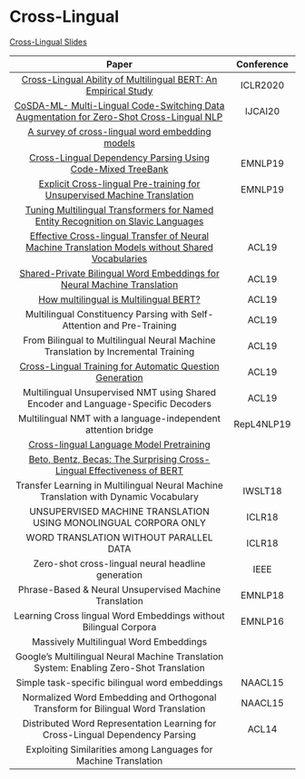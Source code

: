 # Cross-Lingual

[Cross-Lingual Slides](./slides/notes/x-lingual-v1.0.pdf)

| Paper | Conference |
| :---: | :---: |
|[Cross-Lingual Ability of Multilingual BERT: An Empirical Study](https://arxiv.org/abs/1912.07840)|ICLR2020|
|[CoSDA-ML- Multi-Lingual Code-Switching Data Augmentation for Zero-Shot Cross-Lingual NLP](https://arxiv.org/abs/2006.06402)|IJCAI20|
| [A survey of cross-lingual word embedding models](https://arxiv.org/abs/1706.04902)||
| [Cross-Lingual Dependency Parsing Using Code-Mixed TreeBank](https://www.aclweb.org/anthology/D19-1092/)|EMNLP19|
| [Explicit Cross-lingual Pre-training for Unsupervised Machine Translation](https://arxiv.org/abs/1909.00180)|EMNLP19|
| [Tuning Multilingual Transformers for Named Entity Recognition on Slavic Languages](https://www.aclweb.org/anthology/W19-3712/) ||
| [Effective Cross-lingual Transfer of Neural Machine Translation Models without Shared Vocabularies](https://arxiv.org/abs/1905.05475) | ACL19 |
| [Shared-Private Bilingual Word Embeddings for Neural Machine Translation](https://arxiv.org/abs/1906.03100) | ACL19|
| [How multilingual is Multilingual BERT?](https://arxiv.org/abs/1906.01502)|ACL19|
| Multilingual Constituency Parsing with Self-Attention and Pre-Training | ACL19 |
| From Bilingual to Multilingual Neural Machine Translation by Incremental Training | ACL19 |
| [Cross-Lingual Training for Automatic Question Generation](https://www.aclweb.org/anthology/P19-1481/) | ACL19 |
| Multilingual Unsupervised NMT using Shared Encoder and Language-Specific Decoders|ACL19|
|Multilingual NMT with a language-independent attention bridge|RepL4NLP19|
| [Cross-lingual Language Model Pretraining](https://arxiv.org/abs/1901.07291?source=post_page---------------------------)||
| [Beto, Bentz, Becas: The Surprising Cross-Lingual Effectiveness of BERT](https://arxiv.org/abs/1904.09077)||
|Transfer Learning in Multilingual Neural Machine Translation with Dynamic Vocabulary|IWSLT18|
| UNSUPERVISED MACHINE TRANSLATION USING MONOLINGUAL CORPORA ONLY|ICLR18|
| WORD TRANSLATION WITHOUT PARALLEL DATA|ICLR18|
| Zero-shot cross-lingual neural headline generation|IEEE|
| Phrase-Based & Neural Unsupervised Machine Translation|EMNLP18|
| Learning Cross lingual Word Embeddings without Bilingual Corpora|EMNLP16|
| Massively Multilingual Word Embeddings||
| Google’s Multilingual Neural Machine Translation System: Enabling Zero-Shot Translation ||
| Simple task-specific bilingual word embeddings|NAACL15|
| Normalized Word Embedding and Orthogonal Transform for Bilingual Word Translation|NAACL15|
| Distributed Word Representation Learning for Cross-Lingual Dependency Parsing|ACL14|
| Exploiting Similarities among Languages for Machine Translation||


